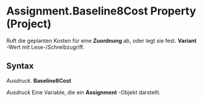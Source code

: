 
# Assignment.Baseline8Cost Property (Project)

Ruft die geplanten Kosten für eine  **Zuordnung** ab, oder legt sie fest. **Variant** -Wert mit Lese-/Schreibzugriff.


## Syntax

 _Ausdruck_. **Baseline8Cost**

 _Ausdruck_ Eine Variable, die ein **Assignment** -Objekt darstellt.

